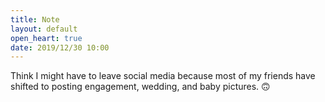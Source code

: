 ```yaml
---
title: Note
layout: default
open_heart: true
date: 2019/12/30 10:00
---
```


Think I might have to leave social media because most of my friends have shifted to posting engagement, wedding, and baby pictures. 🙃

